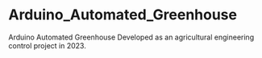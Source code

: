 # Arduino_Automated_Greenhouse
Arduino Automated Greenhouse Developed as an agricultural engineering control project in 2023.
